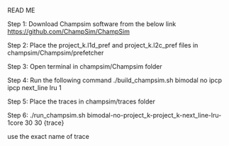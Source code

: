 READ ME

Step 1:
Download Champsim software from the below link
https://github.com/ChampSim/ChampSim

Step 2:
Place the project_k.l1d_pref and project_k.l2c_pref files in champsim/Champsim/prefetcher

Step 3:
Open terminal in champsim/Champsim folder

Step 4:
Run the following command
./build_champsim.sh bimodal no ipcp ipcp next_line lru 1

Step 5:
Place the traces in champsim/traces folder

Step 6:
./run_champsim.sh bimodal-no-project_k-project_k-next_line-lru-1core 30 30 {trace}

use the exact name of trace
